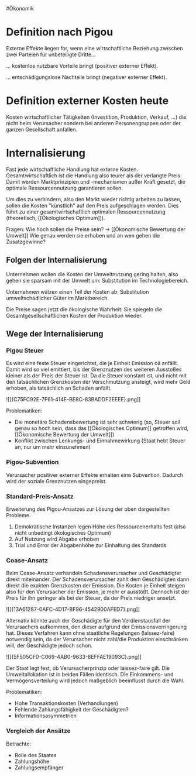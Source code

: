 #Ökonomik 

# Definition nach Pigou

Externe Effekte liegen for, wenn eine wirtschaftliche Beziehung zwischen zwei Parteien für unbeteiligte Dritte...

... kostenlos nutzbare Vorteile bringt (positiver externer Effekt).

... entschädigungslose Nachteile bringt (negativer externer Effekt).

# Definition externer Kosten heute

Kosten wirtschaftlicher Tätigkeiten (Investition, Produktion, Verkauf, ...) die nicht beim Verursacher sondern bei anderen Personengruppen oder der ganzen Gesellschaft anfallen.

# Internalisierung

Fast jede wirtschaftliche Handlung hat externe Kosten. Gesamtwirtschaftlich ist die Handlung also teurer als der verlangte Preis. Damit werden Marktprinzipien und -mechanismen außer Kraft gesetzt, die optimale Ressourcennutzung garantieren sollen.

Um dies zu verhindern, also den Markt wieder richtig arbeiten zu lassen, sollen die Kosten "künstlich" auf den Preis aufgeschlagen werden. Dies führt zu einer gesamtwirtschaftlich optimalen Ressourcennutzung (theoretisch, [[Ökologisches Optimum]]).

Fragen: 
Wie hoch sollen die Preise sein?
-> [[Ökonomische Bewertung der Umwelt]]
Wie genau werden sie erhoben und an wen gehen die Zusatzgewinne?

## Folgen der Internalisierung

Unternehmen wollen die Kosten der Umweltnutzung gering halten, also gehen sie sparsam mit der Umwelt um: Substitution im Technologiebereich.

Unternehmen wälzen einen Teil der Kosten ab: Substitution umweltschädlicher Güter im Marktbereich.

Die Preise sagen jetzt die ökologische Wahrheit: Sie spiegeln die Gesamtgesellschaftlichen Kosten der Produktion wieder.

## Wege der Internalisierung

### Pigou Steuer

Es wird eine feste Steuer eingerichtet, die je Einheit Emission oä anfällt. Damit wird so viel emittiert, bis der Grenznutzen des weiteren Ausstoßes kleiner als der Preis der Steuer ist. Da die Steuer konstant ist, und nicht mit den tatsächlichen Grenzkosten der Verschmutzung ansteigt, wird mehr Geld erhoben, als tatsächlich an Schaden anfällt.

![[{C75FC92E-7F61-414E-BE8C-83BADDF2EEEE}.png]]

Problematiken:
- Die monetäre Schadensbewertung ist sehr schwierig (so, Steuer soll genau so hoch sein, dass das [[Ökologisches Optimum]] getroffen wird, [[Ökonomische Bewertung der Umwelt]])
- Konflikt zwischen Lenkungs- und Einnahmewirkung (Staat hebt Steuer an, nur um mehr einzunehmen)

### Pigou-Subvention

Verursacher positiver externer Effekte erhalten eine Subvention. Dadurch wird der soziale Grenznutzen eingepreist.  

### Standard-Preis-Ansatz

Erweiterung des Pigou-Ansatzes zur Lösung der oben dargestellten Probleme. 

1. Demokratische Instanzen legen Höhe des Ressourcenerhalts fest (also nicht unbedingt ökologisches Optimum)
2. Auf Nutzung wird Abgabe erhoben
3. Trial und Error der Abgabenhöhe zur Einhaltung des Standards

### Coase-Ansatz

Beim Coase-Ansatz verhandeln Schadensverursacher und Geschädigter direkt miteinander. Der Schadensverursacher zahlt dem Geschädigten dann direkt die exakten Grenzkosten der Emission. Die Kosten je Einheit steigen also für den Verursacher der Emission, je mehr er ausstößt. Dennoch ist der Preis für ihn geringer als bei der Steuer, da der Preis niedriger ansetzt. 

![[{13A61287-0AFC-4D17-BF96-4542900AFED7}.png]]

Alternativ könnte auch der Geschädigte für den Verdienstausfall der Verursachers aufkommen, den dieser aufgrund der Emissionsverringerung hat. Dieses Verfahren kann ohne staatliche Regelungen (laissez-faire) notwendig sein, da der Verursacher nicht zahl/die Produktion einschränken will, der Geschädigte jedoch schon.

![[{5F505CF0-C069-4AB0-9633-8EFFAE19093C}.png]]

Der Staat legt fest, ob Verursacherprinzip oder laissez-faire gilt. Die Umweltallokation ist in beiden Fällen identisch. Die Einkommens- und Vermögensverteilung wird jedoch maßgeblich beeinflusst durch die Wahl.

Problematiken:
- Hohe Transaktionskosten (Verhandlungen)
- Fehlende Zahlungsfähigkeit der Geschädigten?
- Informationsasymmetrien

### Vergleich der Ansätze

Betrachte:
- Rolle des Staates
- Zahlungshöhe
- Zahlungsempfänger
